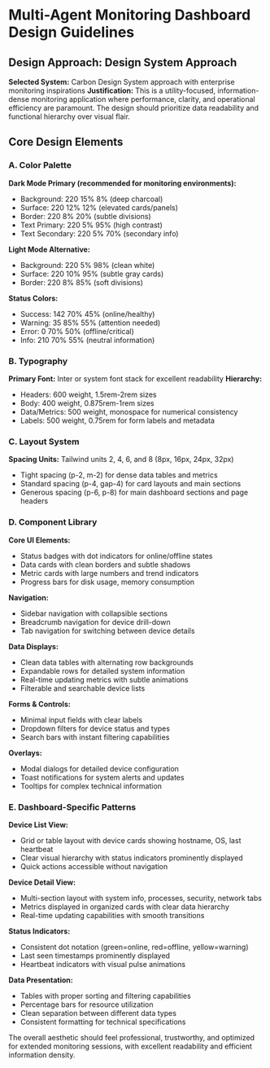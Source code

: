 # Multi-Agent Monitoring Dashboard Design Guidelines

## Design Approach: Design System Approach
**Selected System:** Carbon Design System approach with enterprise monitoring inspirations
**Justification:** This is a utility-focused, information-dense monitoring application where performance, clarity, and operational efficiency are paramount. The design should prioritize data readability and functional hierarchy over visual flair.

## Core Design Elements

### A. Color Palette
**Dark Mode Primary (recommended for monitoring environments):**
- Background: 220 15% 8% (deep charcoal)
- Surface: 220 12% 12% (elevated cards/panels)
- Border: 220 8% 20% (subtle divisions)
- Text Primary: 220 5% 95% (high contrast)
- Text Secondary: 220 5% 70% (secondary info)

**Light Mode Alternative:**
- Background: 220 5% 98% (clean white)
- Surface: 220 10% 95% (subtle gray cards)
- Border: 220 8% 85% (soft divisions)

**Status Colors:**
- Success: 142 70% 45% (online/healthy)
- Warning: 35 85% 55% (attention needed)
- Error: 0 70% 50% (offline/critical)
- Info: 210 70% 55% (neutral information)

### B. Typography
**Primary Font:** Inter or system font stack for excellent readability
**Hierarchy:**
- Headers: 600 weight, 1.5rem-2rem sizes
- Body: 400 weight, 0.875rem-1rem sizes  
- Data/Metrics: 500 weight, monospace for numerical consistency
- Labels: 500 weight, 0.75rem for form labels and metadata

### C. Layout System
**Spacing Units:** Tailwind units 2, 4, 6, and 8 (8px, 16px, 24px, 32px)
- Tight spacing (p-2, m-2) for dense data tables and metrics
- Standard spacing (p-4, gap-4) for card layouts and main sections
- Generous spacing (p-6, p-8) for main dashboard sections and page headers

### D. Component Library

**Core UI Elements:**
- Status badges with dot indicators for online/offline states
- Data cards with clean borders and subtle shadows
- Metric cards with large numbers and trend indicators
- Progress bars for disk usage, memory consumption

**Navigation:**
- Sidebar navigation with collapsible sections
- Breadcrumb navigation for device drill-down
- Tab navigation for switching between device details

**Data Displays:**
- Clean data tables with alternating row backgrounds
- Expandable rows for detailed system information
- Real-time updating metrics with subtle animations
- Filterable and searchable device lists

**Forms & Controls:**
- Minimal input fields with clear labels
- Dropdown filters for device status and types
- Search bars with instant filtering capabilities

**Overlays:**
- Modal dialogs for detailed device configuration
- Toast notifications for system alerts and updates
- Tooltips for complex technical information

### E. Dashboard-Specific Patterns

**Device List View:**
- Grid or table layout with device cards showing hostname, OS, last heartbeat
- Clear visual hierarchy with status indicators prominently displayed
- Quick actions accessible without navigation

**Device Detail View:**
- Multi-section layout with system info, processes, security, network tabs
- Metrics displayed in organized cards with clear data hierarchy
- Real-time updating capabilities with smooth transitions

**Status Indicators:**
- Consistent dot notation (green=online, red=offline, yellow=warning)
- Last seen timestamps prominently displayed
- Heartbeat indicators with visual pulse animations

**Data Presentation:**
- Tables with proper sorting and filtering capabilities
- Percentage bars for resource utilization
- Clean separation between different data types
- Consistent formatting for technical specifications

The overall aesthetic should feel professional, trustworthy, and optimized for extended monitoring sessions, with excellent readability and efficient information density.